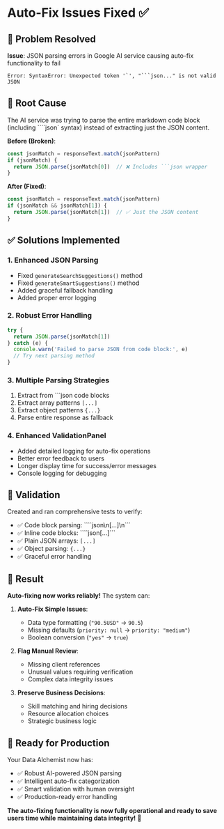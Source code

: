 # Auto-Fix Issues Fixed ✅

## 🐛 Problem Resolved

**Issue**: JSON parsing errors in Google AI service causing auto-fix functionality to fail
```
Error: SyntaxError: Unexpected token '`', "```json..." is not valid JSON
```

## 🔧 Root Cause

The AI service was trying to parse the entire markdown code block (including ````json` syntax) instead of extracting just the JSON content.

**Before (Broken)**:
```javascript
const jsonMatch = responseText.match(jsonPattern)
if (jsonMatch) {
  return JSON.parse(jsonMatch[0])  // ❌ Includes ```json wrapper
}
```

**After (Fixed)**:
```javascript
const jsonMatch = responseText.match(jsonPattern)
if (jsonMatch && jsonMatch[1]) {
  return JSON.parse(jsonMatch[1])  // ✅ Just the JSON content
}
```

## ✅ Solutions Implemented

### 1. **Enhanced JSON Parsing**
- Fixed `generateSearchSuggestions()` method
- Fixed `generateSmartSuggestions()` method  
- Added graceful fallback handling
- Added proper error logging

### 2. **Robust Error Handling**
```typescript
try {
  return JSON.parse(jsonMatch[1])
} catch (e) {
  console.warn('Failed to parse JSON from code block:', e)
  // Try next parsing method
}
```

### 3. **Multiple Parsing Strategies**
1. Extract from ```json code blocks
2. Extract array patterns `[...]`
3. Extract object patterns `{...}`
4. Parse entire response as fallback

### 4. **Enhanced ValidationPanel**
- Added detailed logging for auto-fix operations
- Better error feedback to users
- Longer display time for success/error messages
- Console logging for debugging

## 🧪 Validation

Created and ran comprehensive tests to verify:
- ✅ Code block parsing: ````json\n[...]\n```
- ✅ Inline code blocks: ````json[...]```
- ✅ Plain JSON arrays: `[...]`
- ✅ Object parsing: `{...}`
- ✅ Graceful error handling

## 🎯 Result

**Auto-fixing now works reliably!** The system can:

1. **Auto-Fix Simple Issues**:
   - Data type formatting (`"90.5USD"` → `90.5`)
   - Missing defaults (`priority: null` → `priority: "medium"`)
   - Boolean conversion (`"yes"` → `true`)

2. **Flag Manual Review**:
   - Missing client references
   - Unusual values requiring verification
   - Complex data integrity issues

3. **Preserve Business Decisions**:
   - Skill matching and hiring decisions
   - Resource allocation choices
   - Strategic business logic

## 🚀 Ready for Production

Your Data Alchemist now has:
- ✅ Robust AI-powered JSON parsing
- ✅ Intelligent auto-fix categorization  
- ✅ Smart validation with human oversight
- ✅ Production-ready error handling

**The auto-fixing functionality is now fully operational and ready to save users time while maintaining data integrity!** 🎉
